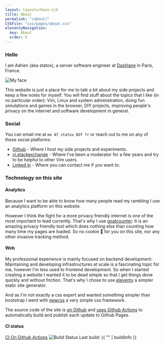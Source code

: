 ```yaml
---
layout: layouts/base.njk
title: About
permalink: "/about/"
CSSFile: "css/pages/about.css"
eleventyNavigation:
  key: About
  order: 5
---
```


### Hello

I am Adrien (aka statox), a server software engineer at [Dashlane](https://www.dashlane.com/) in Paris, France.

<img class="profile-picture" src="{{ '/images/me.jpg' | url }}" alt="My face"/>

This website is just a place for me to talk a bit about my side projects and keep a few notes for myself. You will find stuff about the topics that I like (in no particular order): Vim, Linux and system administration, doing fun simulations and games in the browser, DIY projects, improving people's privacy on the internet and software development in general.

### Social

You can email me at <code>me AT statox DOT fr</code> or reach out to me on any of these social platforms:

- [Github](https://github.com/statox/) - Where I host my side projects and experiments.
- [vi.stackexchange](https://vi.stackexchange.com/users/1841/statox) - Where I've been a moderator for a few years and try to be helpful to other Vim users.
- [Linked in](https://www.linkedin.com/in/adrien-fabre-7a30994b/) - Where you can contact me if you want to.

### Technology on this site

#### Analytics

Because I want to be able to know how many people read my rambling I use an analytics platform on this website.

However I think the fight for a more privacy friendly internet is one of the most important to lead currently. That's why I use [goatcounter](https://www.goatcounter.com/): It is an amazing privacy friendly tool which does nothing else than counting how many time my pages are loaded. So no cookie :cookie: for you on this site, nor any other invasive tracking method.

#### Web

My professional experience is mainly focused on backend development: Maintaining and developing infrastructures at scale is a fascinating topic for me, however I'm less used to frontend development. So when I started creating a website I wanted it to be dead simple so that I get things done quickly and without friction. That's why I chose to use [eleventy](https://11ty.dev/) a simpler static site generator.

And as I'm not exactly a css expert and wanted something simpler than bootstrap I went with [newcss](https://newcss.net/) a very simple css framework.

The source code of the site is [on Github](https://github.com/statox/blog/) and [uses Github Actions](../posts/others/travis-to-githubactions/) to automatically build and publish each update to Github Pages.

#### CI status

[CI On Github Actions](https://github.com/statox/blog/actions/)
![Build Status](https://github.com/statox/blog/actions/workflows/deploy.yml/badge.svg)
Last build: {{ "" | buildInfo }}

